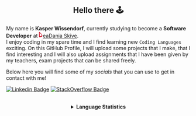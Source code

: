 ## <p align="center">Hello there 🕹️</p>

My name is **Kasper Wissendorf**, currently studying to become a **Software Developer** at [![Icon](/icons/Dania.png)eaDania Skive](https://eadania.com/). <br>
I enjoy coding in my spare time and I find learning new `Coding Languages` exciting. On this GitHub Profile, I will upload some projects that I make, that I find interesting and I will also upload assignments that I have been given by my teachers, exam projects that can be shared freely. 

Below here you will find some of my *socials* that you can use to get in contact with me!

[![Linkedin Badge](https://img.shields.io/badge/-LinkedIn-blue?style=flat-square&logo=Linkedin&logoColor=white)](https://www.linkedin.com/in/kasper-wissendorf-7279011b6/)
[![StackOverflow Badge](https://img.shields.io/badge/-Stack%20Overflow-FE7A16?style=flat-square&logo=Stack-Overflow&logoColor=white)](https://stackoverflow.com/users/18100435/kasper-wissendorf)

<br>
<details>
<summary align="center"><strong>Language Statistics</strong></summary>
<br>
<table align="center">
	<tr>
		<th>Language</th>
		<th>Time Spent</th>
		<th>Percent</th>
	</tr>
	<tr>
		<td>C#</td>
		<td>04h 28m</td>
		<td>48%</td>
	</tr>
	<tr>
		<td>HTML</td>
		<td>01h 28m</td>
		<td>15.78%</td>
	</tr>
	<tr>
		<td>Markdown</td>
		<td>01h 10m</td>
		<td>12.65%</td>
	</tr>
	<tr>
		<td>TypeScript</td>
		<td>01h 00m</td>
		<td>10.76%</td>
	</tr>
	<tr>
		<td>JavaScript</td>
		<td>00h 39m</td>
		<td>7.13%</td>
	</tr>
	<tr>
		<td>Lua</td>
		<td>00h 12m</td>
		<td>2.22%</td>
	</tr>
	<tr>
		<td>CSS</td>
		<td>00h 08m</td>
		<td>1.46%</td>
	</tr>
	<tr>
		<td>JSON</td>
		<td>00h 05m</td>
		<td>0.98%</td>
	</tr>
	<tr>
		<td>YAML</td>
		<td>00h 04m</td>
		<td>0.76%</td>
	</tr>
	<tr>
		<td>Git Config</td>
		<td>00h 00m</td>
		<td>0.1%</td>
	</tr>
	<tr>
		<td>Text</td>
		<td>00h 00m</td>
		<td>0.06%</td>
	</tr>
	<tr>
		<td>Other</td>
		<td>00h 00m</td>
		<td>0.05%</td>
	</tr>
	<tr>
		<td>Perl</td>
		<td>00h 00m</td>
		<td>0.05%</td>
	</tr>
</table>
<p align="center"><sub>Last Updated: 06/02/2022 16:20:23</sub></p>
<p align="center"><sub>Data first recorded on 31th. January of 2022</sub></p>
</details>